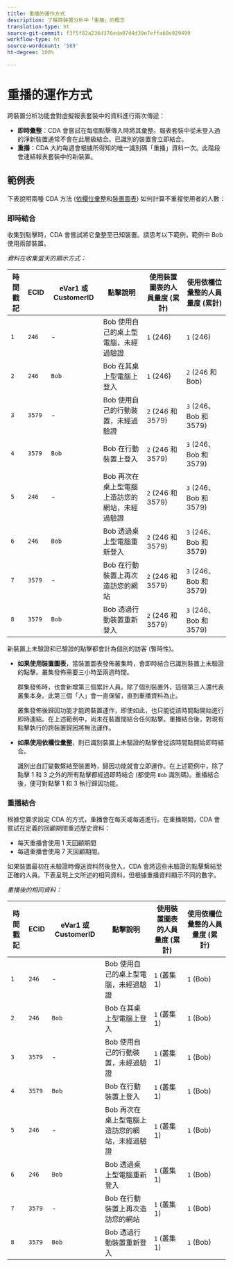 ```yaml
---
title: 重播的運作方式
description: 了解跨裝置分析中「重播」的概念
translation-type: ht
source-git-commit: f3f5f82a236d376eda07d4d39e7effa60e929499
workflow-type: ht
source-wordcount: '589'
ht-degree: 100%

---
```



# 重播的運作方式

跨裝置分析功能會對虛擬報表套裝中的資料進行兩次傳遞：

* **即時彙整**：CDA 會嘗試在每個點擊傳入時將其彙整。報表套裝中從未登入過的淨新裝置通常不會在此層級結合。已識別的裝置會立即結合。
* **重播**：CDA 大約每週會根據所得知的唯一識別碼「重播」資料一次。此階段會連結報表套裝中的新裝置。

## 範例表

下表說明兩種 CDA 方法 ([依欄位彙整](field-based-stitching.md)和[裝置圖表](device-graph.md)) 如何計算不重複使用者的人數：

### 即時結合

收集到點擊時，CDA 會嘗試將它彙整至已知裝置。請思考以下範例，範例中 Bob 使用兩部裝置。

*資料在收集當天的顯示方式：*

| 時間戳記 | ECID | eVar1 或 CustomerID | 點擊說明 | 使用裝置圖表的人員量度 (累計) | 使用依欄位彙整的人員量度 (累計) |
| --- | --- | --- | --- | --- | --- |
| `1` | `246` | - | Bob 使用自己的桌上型電腦，未經過驗證 | `1` (246) | `1` (246) |
| `2` | `246` | `Bob` | Bob 在其桌上型電腦上登入 | `1` (246) | `2` (246 和 Bob) |
| `3` | `3579` | - | Bob 使用自己的行動裝置，未經過驗證 | `2` (246 和 3579) | `3` (246、Bob 和 3579) |
| `4` | `3579` | `Bob` | Bob 在行動裝置上登入 | `2` (246 和 3579) | `3` (246、Bob 和 3579) |
| `5` | `246` | - | Bob 再次在桌上型電腦上造訪您的網站，未經過驗證 | `2` (246 和 3579) | `3` (246、Bob 和 3579) |
| `6` | `246` | `Bob` | Bob 透過桌上型電腦重新登入 | `2` (246 和 3579) | `3` (246、Bob 和 3579) |
| `7` | `3579` | - | Bob 在行動裝置上再次造訪您的網站 | `2` (246 和 3579) | `3` (246、Bob 和 3579) |
| `8` | `3579` | `Bob` | Bob 透過行動裝置重新登入 | `2` (246 和 3579) | `3` (246、Bob 和 3579) |

新裝置上未驗證和已驗證的點擊都會計為個別的訪客 (暫時性)。

* **如果使用裝置圖表**，當裝置圖表發佈叢集時，會即時結合已識別裝置上未驗證的點擊。叢集發佈需要三小時至兩週時間。

   群集發佈時，也會新增第三個累計人員。除了個別裝置外，這個第三人還代表叢集本身。此第三個「人」會一直保留，直到重播資料為止。

   叢集發佈後歸因功能才能跨裝置運作，即使如此，也只能從該時間點開始進行即時連結。在上述範例中，尚未在裝置間結合任何點擊。重播結合後，對現有點擊執行的跨裝置歸因將無法運作。
* **如果使用依欄位彙整**，則已識別裝置上未驗證的點擊會從該時間點開始即時結合。

   識別出自訂變數繫結至裝置時，歸因功能就會立即運作。在上述範例中，除了點擊 1 和 3 之外的所有點擊都經過即時結合 (都使用 `Bob` 識別碼)。重播結合後，便可對點擊 1 和 3 執行歸因功能。

### 重播結合

根據您要求設定 CDA 的方式，重播會在每天或每週進行。在重播期間，CDA 會嘗試在定義的回顧期間重述歷史資料：

* 每天重播會使用 1 天回顧期間
* 每週重播會使用 7 天回顧期間。

如果裝置最初在未驗證時傳送資料然後登入，CDA 會將這些未驗證的點擊繫結至正確的人員。下表呈現上文所述的相同資料，但根據重播資料顯示不同的數字。

*重播後的相同資料：*

| 時間戳記 | ECID | eVar1 或 CustomerID | 點擊說明 | 使用裝置圖表的人員量度 (累計) | 使用依欄位彙整的人員量度 (累計) |
| --- | --- | --- | --- | --- | --- |
| `1` | `246` | - | Bob 使用自己的桌上型電腦，未經過驗證 | `1` (叢集1) | `1` (Bob) |
| `2` | `246` | `Bob` | Bob 在其桌上型電腦上登入 | `1` (叢集1) | `1` (Bob) |
| `3` | `3579` | - | Bob 使用自己的行動裝置，未經過驗證 | `1` (叢集1) | `1` (Bob) |
| `4` | `3579` | `Bob` | Bob 在行動裝置上登入 | `1` (叢集1) | `1` (Bob) |
| `5` | `246` | - | Bob 再次在桌上型電腦上造訪您的網站，未經過驗證 | `1` (叢集1) | `1` (Bob) |
| `6` | `246` | `Bob` | Bob 透過桌上型電腦重新登入 | `1` (叢集1) | `1` (Bob) |
| `7` | `3579` | - | Bob 在行動裝置上再次造訪您的網站 | `1` (叢集1) | `1` (Bob) |
| `8` | `3579` | `Bob` | Bob 透過行動裝置重新登入 | `1` (叢集1) | `1` (Bob) |
